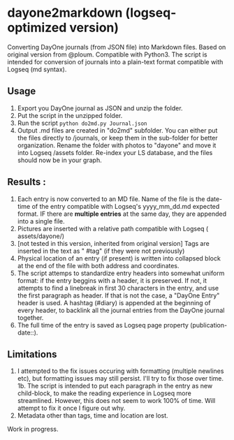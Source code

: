 # dayone2markdown (logseq-optimized version)
Converting DayOne journals (from JSON file) into Markdown files.
Based on original version from @ploum.
Compatible with Python3.
The script is intended for conversion of journals into a plain-text format compatible with Logseq (md syntax).

## Usage

1. Export you DayOne journal as JSON and unzip the folder.
2. Put the script in the unzipped folder.
3. Run the script `python do2md.py Journal.json`
4. Output .md files are created in "do2md" subfolder. You can either put the files directly to /journals, or keep them in the sub-folder for better organization. Rename the folder with photos to "dayone" and move it into Logseq /assets folder. Re-index your LS database, and the files should now be in your graph.

## Results :

1. Each entry is now converted to an MD file. Name of the file is the date-time of the entry compatible with Logseq's yyyy_mm_dd.md expected format.
   IF there are **multiple entries** at the same day, they are appended into a single file.
2. Pictures are inserted with a relative path compatible with Logseq ( assets/dayone/)
3. [not tested in this version, inherited from original version] Tags are inserted in the text as " #tag" (if they were not previously) 
4. Physical location of an entry (if present) is written into collapsed block at the end of the file with both address and coordinates.
5. The script attemps to standardize entry headers into somewhat uniform format: if the entry beggins with a header, it is preserved. If not, it attempts to find a linebreak in first 30 characters in the entry, and use the first paragraph as header. If that is not the case, a "DayOne Entry" header is used. A hashtag (#diary) is appended at the beginning of every header, to backlink all the journal entries from the DayOne journal together.
6. The full time of the entry is saved as Logseq page property (publication-date::).

## Limitations

1. I attempted to the fix issues occuring with formatting (multiple newlines etc), but formatting issues may still persist. I'll try to fix those over time.
1b. The script is intended to put each paragraph in the entry as new child-block, to make the reading experience in Logseq more streamlined. However, this does not seem to work 100% of time. Will attempt to fix it once I figure out why. 
2. Metadata other than tags, time and location are lost.

Work in progress.
